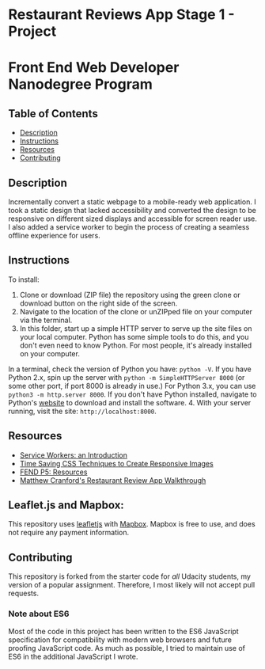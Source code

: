 # Restaurant Reviews App Stage 1 - Project

Front End Web Developer Nanodegree Program
==========================================

## Table of Contents

* [Description](#description)
* [Instructions](#instructions)
* [Resources](#resources)
* [Contributing](#contributing)

## Description

 Incrementally convert a static webpage to a mobile-ready web application. I took a static design that lacked accessibility and converted the design to be responsive on different sized displays and accessible for screen reader use. I also added a service worker to begin the process of creating a seamless offline experience for users.

## Instructions

To install:
1. Clone or download (ZIP file) the repository using the green clone or download button on the right side of the screen.
2. Navigate to the location of the clone or unZIPped file on your computer via the terminal.
3. In this folder, start up a simple HTTP server to serve up the site files on your local computer. Python has some simple tools to do this, and you don't even need to know Python. For most people, it's already installed on your computer.

In a terminal, check the version of Python you have: `python -V`. If you have Python 2.x, spin up the server with `python -m SimpleHTTPServer 8000` (or some other port, if port 8000 is already in use.) For Python 3.x, you can use `python3 -m http.server 8000`. If you don't have Python installed, navigate to Python's [website](https://www.python.org/) to download and install the software.
4. With your server running, visit the site: `http://localhost:8000`.

<!--Project page can't be viewed b/c there is no Python server running (I think)  -->
<!-- To view click here: [Restaurant Reviews App](https://ypadron.github.io/mws-restaurant-stage-1/) -->

## Resources

* [Service Workers: an Introduction](https://developers.google.com/web/fundamentals/primers/service-workers/)
* [Time Saving CSS Techniques to Create Responsive Images](https://medium.freecodecamp.org/time-saving-css-techniques-to-create-responsive-images-ebb1e84f90d5)
* [FEND P5: Resources](https://www.diigo.com/outliner/fjslyn/Udacity-Restaurant-Reviews-App-(project-%235)?key=zqiopam1yz)
* [Matthew Cranford's Restaurant Review App Walkthrough](https://matthewcranford.com/restaurant-reviews-app-walkthrough-part-4-service-workers/)

## Leaflet.js and Mapbox:

This repository uses [leafletjs](https://leafletjs.com/) with [Mapbox](https://www.mapbox.com/). Mapbox is free to use, and does not require any payment information.

## Contributing

This repository is forked from the starter code for _all_ Udacity students, my version of a popular assignment. Therefore,
I most likely will not accept pull requests.

<!-- For details, check out [CONTRIBUTING.md](CONTRIBUTING.md). -->

### Note about ES6

Most of the code in this project has been written to the ES6 JavaScript specification for compatibility with modern web browsers and future proofing JavaScript code. As much as possible, I tried to maintain use of ES6 in the additional JavaScript I wrote.
